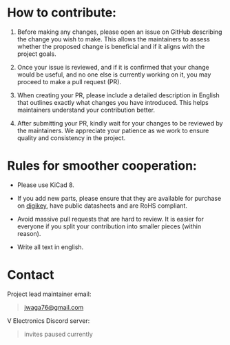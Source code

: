 # How to contribute:

1. Before making any changes, please open an issue on GitHub describing the change you wish to make.
This allows the maintainers to assess whether the proposed change is beneficial and if it aligns
with the project goals.

2. Once your issue is reviewed, and if it is confirmed that your change would be useful,
and no one else is currently working on it, you may proceed to make a pull request (PR).

3. When creating your PR, please include a detailed description in English that outlines exactly
what changes you have introduced. This helps maintainers understand your contribution better.

4. After submitting your PR, kindly wait for your changes to be reviewed by the maintainers.
We appreciate your patience as we work to ensure quality and consistency in the project.

# Rules for smoother cooperation:

- Please use KiCad 8.

- If you add new parts, please ensure that they are available for purchase on [digikey](https://www.digikey.com/en/products/), have public datasheets and are RoHS compliant.

- Avoid massive pull requests that are hard to review. It is easier for
  everyone if you split your contribution into smaller pieces (within reason).

- Write all text in english.

# Contact

Project lead maintainer email:

>jwaga76@gmail.com

V Electronics Discord server:

>invites paused currently
